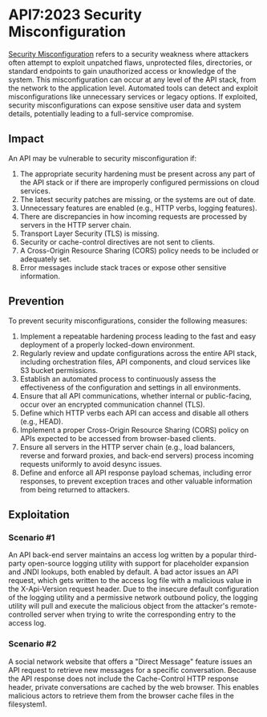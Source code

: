 # API7:2023 Security Misconfiguration

[Security Misconfiguration](https://github.com/OWASP/API-Security/blob/master/2023/en/src/0xa7-security-misconfiguration.md) refers to a security weakness where attackers often attempt to exploit unpatched flaws, unprotected files, directories, or standard endpoints to gain unauthorized access or knowledge of the system. This misconfiguration can occur at any level of the API stack, from the network to the application level. Automated tools can detect and exploit misconfigurations like unnecessary services or legacy options. If exploited, security misconfigurations can expose sensitive user data and system details, potentially leading to a full-service compromise.

## Impact

An API may be vulnerable to security misconfiguration if:

1. The appropriate security hardening must be present across any part of the API stack or if there are improperly configured permissions on cloud services.
2. The latest security patches are missing, or the systems are out of date.
3. Unnecessary features are enabled (e.g., HTTP verbs, logging features).
4. There are discrepancies in how incoming requests are processed by servers in the HTTP server chain.
5. Transport Layer Security (TLS) is missing.
6. Security or cache-control directives are not sent to clients.
7. A Cross-Origin Resource Sharing (CORS) policy needs to be included or adequately set.
8. Error messages include stack traces or expose other sensitive information​​.

## Prevention

To prevent security misconfigurations, consider the following measures:

1. Implement a repeatable hardening process leading to the fast and easy deployment of a properly locked-down environment.
2. Regularly review and update configurations across the entire API stack, including orchestration files, API components, and cloud services like S3 bucket permissions.
3. Establish an automated process to continuously assess the effectiveness of the configuration and settings in all environments.
4. Ensure that all API communications, whether internal or public-facing, occur over an encrypted communication channel (TLS).
5. Define which HTTP verbs each API can access and disable all others (e.g., HEAD).
6. Implement a proper Cross-Origin Resource Sharing (CORS) policy on APIs expected to be accessed from browser-based clients.
7. Ensure all servers in the HTTP server chain (e.g., load balancers, reverse and forward proxies, and back-end servers) process incoming requests uniformly to avoid desync issues.
8. Define and enforce all API response payload schemas, including error responses, to prevent exception traces and other valuable information from being returned to attackers.

## Exploitation

### Scenario #1

An API back-end server maintains an access log written by a popular third-party open-source logging utility with support for placeholder expansion and JNDI lookups, both enabled by default. A bad actor issues an API request, which gets written to the access log file with a malicious value in the X-Api-Version request header. Due to the insecure default configuration of the logging utility and a permissive network outbound policy, the logging utility will pull and execute the malicious object from the attacker's remote-controlled server when trying to write the corresponding entry to the access log​.

### Scenario #2

A social network website that offers a "Direct Message" feature issues an API request to retrieve new messages for a specific conversation. Because the API response does not include the Cache-Control HTTP response header, private conversations are cached by the web browser. This enables malicious actors to retrieve them from the browser cache files in the filesystem​1​.
